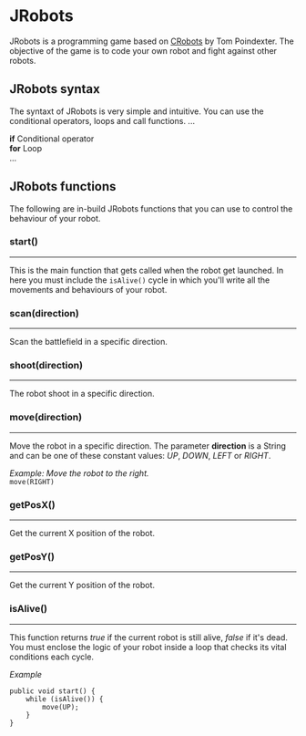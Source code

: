 # JRobots
JRobots is a programming game based on [CRobots](https://crobots.deepthought.it/home.php) by Tom Poindexter. The objective of the game is to code your own robot and fight against other robots.

## JRobots syntax
The syntaxt of JRobots is very simple and intuitive. You can use the conditional operators, loops and call functions.
...

**if** Conditional operator  
**for** Loop   
...

## JRobots functions
The following are in-build JRobots functions that you can use to control the behaviour of your robot.
  
### start()  
---
This is the main function that gets called when the robot get launched. In here you must include the `isAlive()` cycle in which you'll write all the movements and behaviours of your robot.
  
### scan(direction)  
---
Scan the battlefield in a specific direction.
  
### shoot(direction)  
---
The robot shoot in a specific direction.
  
### move(direction)  
---
Move the robot in a specific direction. The parameter **direction** is a String and can be one of these constant values: *UP*, *DOWN*, *LEFT* or *RIGHT*.  
  
*Example: Move the robot to the right.*  
`move(RIGHT)`
  
### getPosX()
---
Get the current X position of the robot.
  
### getPosY()
---
Get the current Y position of the robot.
  
### isAlive()
---
This function returns *true* if the current robot is still alive, *false* if it's dead.
You must enclose the logic of your robot inside a loop that checks its vital conditions each cycle.
  
*Example*
```
public void start() {
    while (isAlive()) {
        move(UP);
    }
}
```